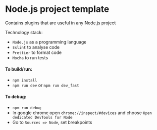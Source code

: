 # Node.js project template
Contains plugins that are useful in any Node.js project

Technology stack: 
* `Node.js` as a programming language
* `Eslint` to analyse code
* `Prettier` to format code
* `Mocha` to run tests

#### To build/run:
* `npm install`
* `npm run dev` or `npm run dev_fast`

#### To debug:
* `npm run debug`
* In google chrome open `chrome://inspect/#devices` and choose `Open dedicated DevTools for Node`
* Go to `Sources => Node`, set breakpoints
